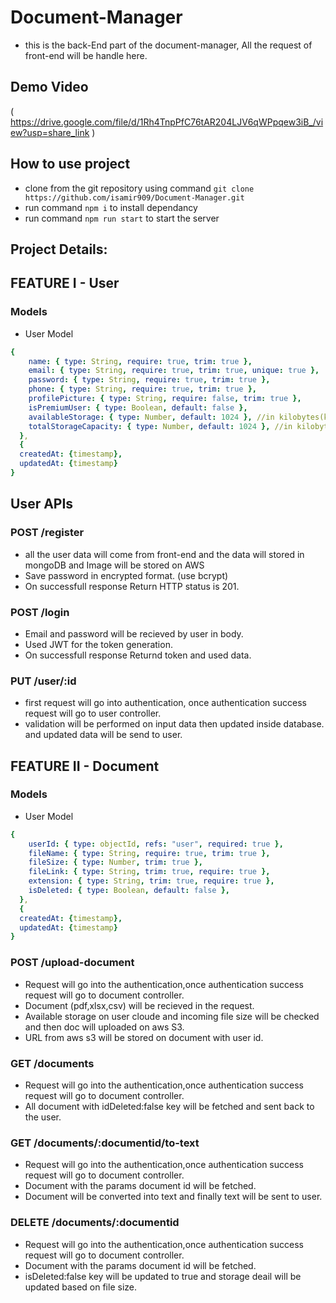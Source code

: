 # Document-Manager

- this is the back-End part of the document-manager, All the request of front-end will be handle here.

## Demo Video
( https://drive.google.com/file/d/1Rh4TnpPfC76tAR204LJV6qWPpqew3iB_/view?usp=share_link )

## How to use project

- clone from the git repository using command `git clone https://github.com/isamir909/Document-Manager.git`
- run command `npm i` to install dependancy
- run command `npm run start` to start the server


## Project Details:


## FEATURE I - User

### Models
- User Model
```yaml
{ 
    name: { type: String, require: true, trim: true },
    email: { type: String, require: true, trim: true, unique: true },
    password: { type: String, require: true, trim: true },
    phone: { type: String, require: true, trim: true },
    profilePicture: { type: String, require: false, trim: true },
    isPremiumUser: { type: Boolean, default: false },
    availableStorage: { type: Number, default: 1024 }, //in kilobytes(kb)
    totalStorageCapacity: { type: Number, default: 1024 }, //in kilobytes(kb)
  },
  {
  createdAt: {timestamp},
  updatedAt: {timestamp}
}
```

## User APIs 
### POST /register

- all the user data will come from front-end and the data will stored in mongoDB and Image will be stored on AWS 
- Save password in encrypted format. (use bcrypt)
- On successfull response Return HTTP status is  201.


### POST /login

- Email and password will be recieved by user in body.
- Used JWT for the token generation.
- On successfull response Returnd token and used data.


### PUT  /user/:id

- first request will go into authentication, once authentication success request will go to user controller.
- validation will be performed on input data then updated inside database. and updated data will be send to user.



## FEATURE II - Document

### Models
- User Model
```yaml
{ 
    userId: { type: objectId, refs: "user", required: true },
    fileName: { type: String, require: true, trim: true },
    fileSize: { type: Number, trim: true },
    fileLink: { type: String, trim: true, require: true },
    extension: { type: String, trim: true, require: true },
    isDeleted: { type: Boolean, default: false },
  },
  {
  createdAt: {timestamp},
  updatedAt: {timestamp}
}

```
### POST /upload-document

- Request will go into the authentication,once authentication success request will go to document controller.
- Document (pdf,xlsx,csv) will be recieved in the request. 
- Available storage on user cloude and incoming file size will be checked and then doc will uploaded on aws S3.
- URL from aws s3 will be stored on document with user id.

### GET /documents

- Request will go into the authentication,once authentication success request will go to document controller.
- All document with idDeleted:false key will be fetched and sent back to the user.


### GET  /documents/:documentid/to-text

- Request will go into the authentication,once authentication success request will go to document controller.
- Document with the params document id will be fetched.
- Document will be converted into text and finally text will be sent to user.

### DELETE /documents/:documentid

- Request will go into the authentication,once authentication success request will go to document controller.
- Document with the params document id will be fetched.
- isDeleted:false key will be updated to true and storage deail will be updated based on file size.